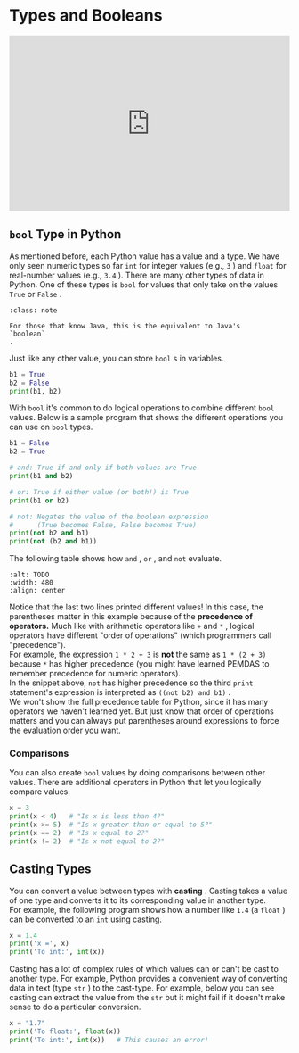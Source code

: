 # Types and Booleans

<div style="position: relative; padding-bottom: 62.5%; height: 0;">
    <iframe src="https://www.loom.com/share/dc02aef95fae4c9d9fc56b8ba8c3080f?sharedAppSource=personal_library" frameborder="0" webkitallowfullscreen mozallowfullscreen allowfullscreen style="position: absolute; top: 0; left: 0; width: 100%; height: 100%;"></iframe>
</div>

##  `bool` Type in Python  

As mentioned before, each Python value has a value and a type. We have only seen numeric types so far `int` for integer values (e.g., `3` ) and `float` for real-number values (e.g., `3.4` ). There are many other types of data in Python. One of these types is `bool` for values that only take on the values `True` or `False` .  

```{admonition} Note
:class: note

For those that know Java, this is the equivalent to Java's
`boolean`
.

```

Just like any other value, you can store `bool` s in variables.  
```py
b1 = True
b2 = False
print(b1, b2)
```

With `bool` it's common to do logical operations to combine different `bool` values. Below is a sample program that shows the different operations you can use on `bool` types.  
```py
b1 = False
b2 = True

# and: True if and only if both values are True
print(b1 and b2)

# or: True if either value (or both!) is True
print(b1 or b2)        

# not: Negates the value of the boolean expression 
#      (True becomes False, False becomes True)
print(not b2 and b1)    
print(not (b2 and b1))
```

The following table shows how `and` , `or` , and `not` evaluate.  
```{image} https://static.us.edusercontent.com/files/NOJE62A1lo1V9wG3GSxFedc5
:alt: TODO
:width: 480
:align: center
```

Notice that the last two lines printed different values! In this case, the parentheses matter in this example because of the **precedence of operators.** Much like with arithmetic operators like `+` and `*` , logical operators have different "order of operations" (which programmers call "precedence").  
For example, the expression `1 * 2 + 3` is **not** the same as `1 * (2 + 3)` because `*` has higher precedence (you might have learned PEMDAS to remember precedence for numeric operators).  
In the snippet above, `not` has higher precedence so the third `print` statement's  expression is interpreted as `((not b2) and b1)` .  
We won't show the full precedence table for Python, since it has many operators we haven't learned yet. But just know that order of operations matters and you can always put parentheses around expressions to force the evaluation order you want.  
###  Comparisons  

You can also create `bool` values by doing comparisons between other values. There are additional operators in Python that let you logically compare values.  
```py
x = 3
print(x < 4)   # "Is x is less than 4?"
print(x >= 5)  # "Is x greater than or equal to 5?"
print(x == 2)  # "Is x equal to 2?"
print(x != 2)  # "Is x not equal to 2?"
```

##  Casting Types  

You can convert a value between types with **casting** . Casting takes a value of one type and converts it to its corresponding value in another type.  
For example, the following program shows how a number like `1.4` (a `float` ) can be converted to an `int` using casting.  
```py
x = 1.4
print('x =', x)
print('To int:', int(x)) 
```

Casting has a lot of complex rules of which values can or can't be cast to another type. For example, Python provides a convenient way of converting data in text (type `str` ) to the cast-type. For example, below you can see casting can extract the value from the `str` but it might fail if it doesn't make sense to do a particular conversion.  
```py
x = "1.7"
print('To float:', float(x))
print('To int:', int(x))   # This causes an error! 
```

